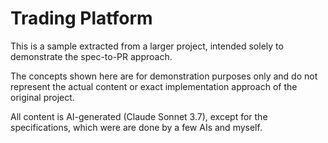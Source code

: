 # Trading Platform

This is a sample extracted from a larger project, intended solely to demonstrate the spec-to-PR approach.

The concepts shown here are for demonstration purposes only and do not represent the actual content or exact implementation approach of the original project.

All content is AI-generated (Claude Sonnet 3.7), except for the specifications, which were are done by a few AIs and myself.